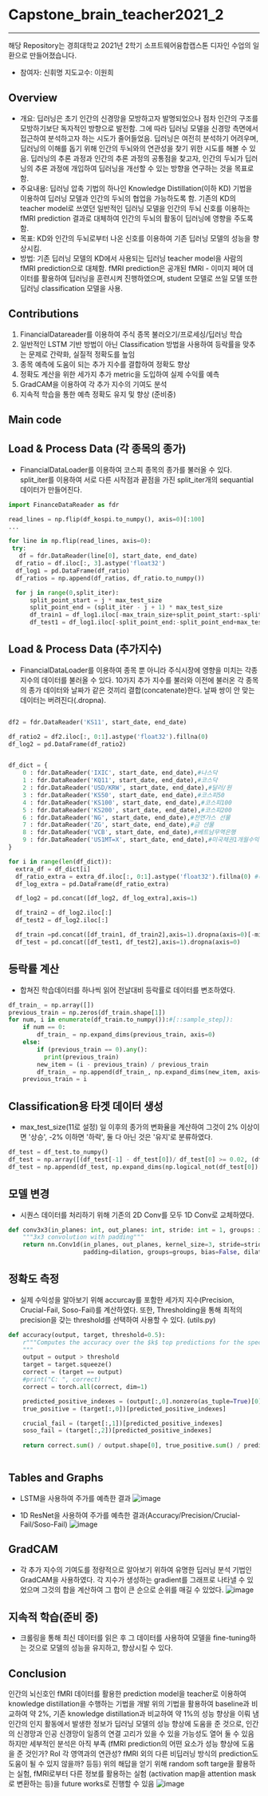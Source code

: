 # Capstone_brain_teacher2021_2
------------------------------------
해당 Repository는 경희대학교 2021년 2학기 소프트웨어융합캡스톤 디자인 수업의 일환으로 만들어졌습니다.

* 참여자: 신휘명 지도교수: 이원희

## Overview
- 개요: 딥러닝은 초기 인간의 신경망을 모방하고자 발명되었으나 점차 인간의 구조를 모방하기보단 독자적인 방향으로 발전함. 그에 따라 딥러닝 모델을 신경망 측면에서 접근하여 분석하고자 하는 시도가 줄어들었음. 딥러닝은 여전히 분석하기 어려우며, 딥러닝의 이해를 돕기 위해 인간의 두뇌와의 연관성을 찾기 위한 시도를 해볼 수 있음. 딥러닝의 추론 과정과 인간의 추론 과정의 공통점을 찾고자, 인간의 두뇌가 딥러닝의 추론 과정에 개입하여 딥러닝을 개선할 수 있는 방향을 연구하는 것을 목표로 함.
- 주요내용: 딥러닝 압축 기법의 하나인 Knowledge Distillation(이하 KD) 기법을 이용하여 딥러닝 모델과 인간의 두뇌의 협업을 가능하도록 함. 기존의 KD의 teacher model로 쓰였던 일반적인 딥러닝 모델을 인간의 두뇌 신호를 이용하는 fMRI prediction 결과로 대체하여 인간의 두뇌의 활동이 딥러닝에 영향을 주도록 함.
- 목표: KD와 인간의 두뇌로부터 나온 신호를 이용하여 기존 딥러닝 모델의 성능을 향상시킴.
- 방법: 기존 딥러닝 모델의 KD에서 사용되는 딥러닝 teacher model을 사람의 fMRI prediction으로 대체함. fMRI prediction은 공개된 fMRI - 이미지 페어 데이터를 활용하여 딥러닝을 훈련시켜 진행하였으며, student 모델로 쓰일 모델 또한 딥러닝 classification 모델을 사용.

## Contributions
1. FinancialDatareader를 이용하여 주식 종목 불러오기/프로세싱/딥러닝 학습
2. 일반적인 LSTM 기반 방법이 아닌 Classification 방법을 사용하여 등락률을 맞추는 문제로 간략화, 실질적 정확도를 높임
3. 종목 예측에 도움이 되는 추가 지수를 결합하여 정확도 향상
4. 정확도 계산을 위한 세가지 추가 metric을 도입하여 실제 수익률 예측
5. GradCAM을 이용하여 각 추가 지수의 기여도 분석
6. 지속적 학습을 통한 예측 정확도 유지 및 향상 (준비중)

Main code
--------------------
Load & Process Data (각 종목의 종가)
--------------------
* FinancialDataLoader를 이용하여 코스피 종목의 종가를 불러올 수 있다.
split_iter를 이용하여 서로 다른 시작점과 끝점을 가진 split_iter개의 sequantial 데이터가 만들어진다. 
```python
import FinanceDataReader as fdr

read_lines = np.flip(df_kospi.to_numpy(), axis=0)[:100]
...

for line in np.flip(read_lines, axis=0):
 try:
   df = fdr.DataReader(line[0], start_date, end_date)
  df_ratio = df.iloc[:, 3].astype('float32')
  df_log1 = pd.DataFrame(df_ratio)
  df_ratios = np.append(df_ratios, df_ratio.to_numpy())

  for j in range(0,split_iter):
      split_point_start = j * max_test_size
      split_point_end = (split_iter - j + 1) * max_test_size
      df_train1 = df_log1.iloc[-max_train_size+split_point_start:-split_point_end]
      df_test1 = df_log1.iloc[-split_point_end:-split_point_end+max_test_size]
```

Load & Process Data (추가지수)
--------------------
* FinancialDataLoader를 이용하여 종목 뿐 아니라 주식시장에 영향을 미치는 각종 지수의 데이터를 불러올 수 있다.
10가지 추가 지수를 불러와 이전에 불러온 각 종목의 종가 데이터와 날짜가 같은 것끼리 결합(concatenate)한다. 날짜 쌍이 안 맞는 데이터는 버려진다(.dropna).
```python

df2 = fdr.DataReader('KS11', start_date, end_date)

df_ratio2 = df2.iloc[:, 0:1].astype('float32').fillna(0)
df_log2 = pd.DataFrame(df_ratio2)


df_dict = {
    0 : fdr.DataReader('IXIC', start_date, end_date),#나스닥
    1 : fdr.DataReader('KQ11', start_date, end_date),#코스닥
    2 : fdr.DataReader('USD/KRW', start_date, end_date),#달러/원
    3 : fdr.DataReader('KS50', start_date, end_date),#코스피50
    4 : fdr.DataReader('KS100', start_date, end_date),#코스피100
    5 : fdr.DataReader('KS200', start_date, end_date),#코스피200
    6 : fdr.DataReader('NG', start_date, end_date),#천연가스 선물
    7 : fdr.DataReader('ZG', start_date, end_date),#금 선물
    8 : fdr.DataReader('VCB', start_date, end_date),#베트남무역은행
    9 : fdr.DataReader('US1MT=X', start_date, end_date),#미국채권1개월수익률
}

for i in range(len(df_dict)):
  extra_df = df_dict[i]
  df_ratio_extra = extra_df.iloc[:, 0:1].astype('float32').fillna(0) #((extra_df.iloc[:, 0:1].astype('float32') - extra_df.iloc[:, 0:1].shift().astype('float32')) / extra_df.iloc[:, 0:1].shift().astype('float32')).fillna(0)
  df_log_extra = pd.DataFrame(df_ratio_extra)

  df_log2 = pd.concat([df_log2, df_log_extra],axis=1)

  df_train2 = df_log2.iloc[:]
  df_test2 = df_log2.iloc[:]

  df_train =pd.concat([df_train1, df_train2],axis=1).dropna(axis=0)[-min_train_size:]
  df_test = pd.concat([df_test1, df_test2],axis=1).dropna(axis=0)
```

등락률 계산
--------------------
* 합쳐진 학습데이터를 하나씩 읽어 전날대비 등락률로 데이터를 변조하였다.
```python
df_train_ = np.array([])
previous_train = np.zeros(df_train.shape[1])
for num, i in enumerate(df_train.to_numpy()):#[::sample_step]):
    if num == 0:
        df_train_ = np.expand_dims(previous_train, axis=0) 
    else:
        if (previous_train == 0).any():
          print(previous_train)
        new_item = (i - previous_train) / previous_train
        df_train_ = np.append(df_train_, np.expand_dims(new_item, axis=0), axis=0)
    previous_train = i
```

Classification용 타겟 데이터 생성
--------------------
* max_test_size(11로 설정) 일 이후의 종가의 변화율을 계산하여 그것이 2% 이상이면 '상승', -2% 이하면 '하락', 둘 다 아닌 것은 '유지'로 분류하였다.
```python
df_test = df_test.to_numpy()
df_test = np.array([(df_test[-1] - df_test[0])/ df_test[0] >= 0.02, (df_test[-1] - df_test[0])/ df_test[0] < -0.02])
df_test = np.append(df_test, np.expand_dims(np.logical_not(df_test[0]) * np.logical_not(df_test[1]), axis=0), axis=0)
```

모델 변경
--------------------
* 시퀀스 데이터를 처리하기 위해 기존의 2D Conv를 모두 1D Conv로 교체하였다. 
```python
def conv3x3(in_planes: int, out_planes: int, stride: int = 1, groups: int = 1, dilation: int = 1) -> nn.Conv1d:
    """3x3 convolution with padding"""
    return nn.Conv1d(in_planes, out_planes, kernel_size=3, stride=stride,
                     padding=dilation, groups=groups, bias=False, dilation=dilation)
```

정확도 측정
--------------------
* 실제 수익성을 알아보기 위해 accurcay를 포함한 세가지 지수(Precision, Crucial-Fail, Soso-Fail)를 계산하였다.
또한, Thresholding을 통해 최적의 precision을 갖는 threshold를 선택하여 사용할 수 있다. (utils.py)

```python
def accuracy(output, target, threshold=0.5):
    r"""Computes the accuracy over the $k$ top predictions for the specified values of k
    """
    output = output > threshold
    target = target.squeeze()
    correct = (target == output)
    #print("C: ", correct)
    correct = torch.all(correct, dim=1)

    predicted_positive_indexes = (output[:,0].nonzero(as_tuple=True)[0])
    true_positive = (target[:,0])[predicted_positive_indexes]

    crucial_fail = (target[:,1])[predicted_positive_indexes]
    soso_fail = (target[:,2])[predicted_positive_indexes]
    
    return correct.sum() / output.shape[0], true_positive.sum() / predicted_positive_indexes.shape[0], crucial_fail.sum() / predicted_positive_indexes.shape[0], soso_fail.sum() / predicted_positive_indexes.shape[0]
    
```

Tables and Graphs
------------------------------------------
* LSTM을 사용하여 주가를 예측한 결과
![image](https://user-images.githubusercontent.com/40812418/122758082-57543180-d2d3-11eb-870b-6d2255fd6b07.png)

* 1D ResNet을 사용하여 주가를 예측한 결과(Accuracy/Precision/Crucial-Fail/Soso-Fail)
![image](https://user-images.githubusercontent.com/40812418/122758439-c2056d00-d2d3-11eb-9c5f-8829488c0483.png)

GradCAM
--------------------
* 각 추가 지수의 기여도를 정량적으로 알아보기 위하여 유명한 딥러닝 분석 기법인 GradCAM을 사용하였다.
각 지수가 생성하는 gradient를 그래프로 나타낼 수 있었으며 그것의 합을 계산하여 그 합이 큰 순으로 순위를 매길 수 있었다.
![image](https://user-images.githubusercontent.com/40812418/122761653-70f77800-d2d7-11eb-9beb-896a30695220.png)


지속적 학습(준비 중)
--------------------
* 크롤링을 통해 최신 데이터를 읽은 후 그 데이터를 사용하여 모델을 fine-tuning하는 것으로 모델의 성능을 유지하고, 향상시킬 수 있다.

## Conclusion
인간의 뇌신호인 fMRI 데이터를 활용한 prediction model을 teacher로 이용하여 knowledge distillation을 수행하는 기법을 개발
위의 기법을 활용하여 baseline과 비교하여 약 2%, 기존 knowledge distillation과 비교하여 약 1%의 성능 향상을 이뤄 냄
인간의 인지 활동에서 발생한 정보가 딥러닝 모델의 성능 향상에 도움을 준 것으로, 인간의 신경망과 인공 신경망이 일종의 연결 고리가 있을 수 있을 가능성도 열어 둘 수 있음
하지만 세부적인 분석은 아직 부족 (fMRI prediction의 어떤 요소가 성능 향상에 도움을 준 것인가? RoI 각 영역과의 연관성? fMRI 외의 다른 비딥러닝 방식의 prediction도 도움이 될 수 있지 않을까? 등등)
위의 해답을 얻기 위해 random soft targe을 활용하는 실험, fMRI로부터 다른 정보를 활용하는 실험 (activation map을 attention mask로 변환하는 등)을 future works로 진행할 수 있음
![image](https://user-images.githubusercontent.com/40812418/146673779-0d62cd0e-872f-4558-9189-2e8a5c4776d6.png)

